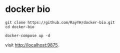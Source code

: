 # docker bio

```shell
git clone https://github.com/RayYH/docker-bio.git
cd docker-bio

docker-compose up -d
```

visit [http://localhost:9875](http://localhost:9875).
